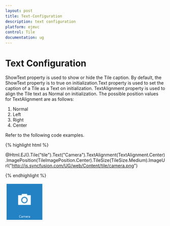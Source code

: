 ```yaml
---
layout: post
title: Text-Configuration
description: text configuration
platform: ejmvc
control: Tile
documentation: ug
---
```


# Text Configuration

ShowText property is used to show or hide the Tile caption. By default, the ShowText property is to true on initialization.Text property is used to set the caption of a Tile as a Text on initialization. TextAlignment property is used to align the Tile text as Normal on initialization. The possible position values for TextAlignment are as follows: 

1. Normal
2. Left
3. Right
4. Center



Refer to the following code examples.


{% highlight html %}

@Html.EJ().Tile("tile").Text("Camera").TextAlignment(TextAlignment.Center).ImagePosition(TileImagePosition.Center).TileSize(TileSize.Medium).ImageUrl("http://js.syncfusion.com/UG/web/Content/tile/camera.png")

{% endhighlight %}



![](Text-Configuration_images/Text-Configuration_img1.png)



